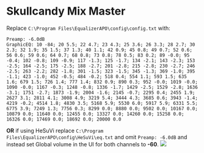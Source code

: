 # Skullcandy Mix Master
Replace `C:\Program Files\EqualizerAPO\config\config.txt` with:
```
Preamp: -6.0dB
GraphicEQ: 10 -84; 20 5.5; 22 4.7; 23 4.3; 25 3.6; 26 3.3; 28 2.7; 30 2.3; 32 1.9; 35 1.5; 37 1.3; 40 1.1; 42 0.9; 45 0.8; 49 0.7; 52 0.6; 56 0.6; 59 0.6; 64 0.7; 68 0.8; 73 0.8; 78 0.5; 83 0.2; 89 -0.0; 95 -0.4; 102 -0.8; 109 -0.9; 117 -1.3; 125 -1.7; 134 -2.1; 143 -2.3; 153 -2.5; 164 -2.5; 175 -2.5; 188 -2.7; 201 -2.8; 215 -2.8; 230 -2.7; 246 -2.5; 263 -2.2; 282 -1.8; 301 -1.5; 323 -1.5; 345 -1.3; 369 -1.0; 395 -1.1; 423 -1.0; 452 -0.5; 484 -0.2; 518 0.4; 554 1.1; 593 1.5; 635 1.6; 679 1.5; 726 1.4; 777 1.4; 832 0.9; 890 0.3; 952 -0.0; 1019 -0.0; 1090 -0.0; 1167 -0.3; 1248 -0.8; 1336 -1.7; 1429 -2.5; 1529 -2.8; 1636 -3.1; 1751 -2.7; 1873 -1.9; 2004 -1.6; 2145 -0.7; 2295 0.4; 2455 1.9; 2627 3.1; 2811 4.1; 3008 4.9; 3219 5.4; 3444 4.3; 3685 0.6; 3943 -1.4; 4219 -0.2; 4514 1.8; 4830 3.5; 5168 5.9; 5530 6.0; 5917 5.9; 6331 5.5; 6775 3.9; 7249 1.3; 7756 0.3; 8299 0.0; 8880 0.0; 9502 0.0; 10167 0.0; 10879 0.0; 11640 0.0; 12455 0.0; 13327 0.0; 14260 0.0; 15258 0.0; 16326 0.0; 17469 0.0; 18692 0.0; 20000 0.0
```
**OR** if using HeSuVi replace `C:\Program Files\EqualizerAPO\config\HeSuVi\eq.txt` and omit `Preamp: -6.0dB` and instead set Global volume in the UI for both channels to **-60**.
![](https://raw.githubusercontent.com/jaakkopasanen/AutoEq/master/results/SBAF-Serious/innerfidelity/onear/Skullcandy%20Mix%20Master/Skullcandy%20Mix%20Master.png)